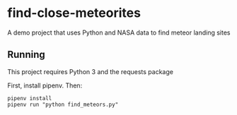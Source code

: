 # find-close-meteorites
A demo project that uses Python and NASA data to find meteor landing sites

## Running

This project requires Python 3  and the requests package

First, install pipenv. Then:

```
pipenv install
pipenv run "python find_meteors.py"
```
